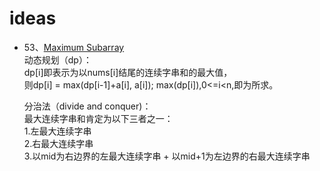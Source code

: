 # ideas

* 53、[Maximum Subarray](https://github.com/QiuBiuBiu/LeetCode/blob/master/C%2B%2B/53.cpp)<br>
  动态规划（dp）：<br>
  dp[i]即表示为以nums[i]结尾的连续字串和的最大值，<br>
  则dp[i] = max(dp[i-1]+a[i], a[i]); max(dp[i]),0<=i<n,即为所求。<br>

  分治法（divide and conquer)：<br>
  最大连续字串和肯定为以下三者之一：<br>
  1.左最大连续字串<br>
  2.右最大连续字串<br>
  3.以mid为右边界的左最大连续字串 + 以mid+1为左边界的右最大连续字串<br>
